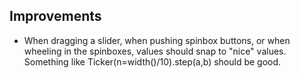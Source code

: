## Improvements
* When dragging a slider, when pushing spinbox buttons, or when wheeling in the
  spinboxes, values should snap to "nice" values.
  Something like Ticker(n=width()/10).step(a,b) should be good.
